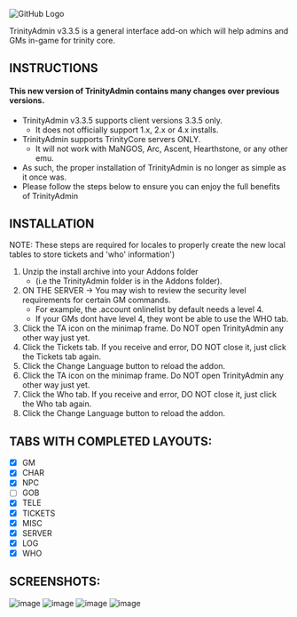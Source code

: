 ![GitHub Logo](/Textures/logo.png)

TrinityAdmin v3.3.5 is a general interface add-on which will help admins and GMs in-game for trinity core.

## INSTRUCTIONS

#### This new version of TrinityAdmin contains many changes over previous versions.
- TrinityAdmin v3.3.5 supports client versions 3.3.5 only.
    - It does not officially support 1.x, 2.x or 4.x installs.
- TrinityAdmin supports TrinityCore servers ONLY.
    - It will not work with MaNGOS, Arc, Ascent, Hearthstone, or any other emu.
- As such, the proper installation of TrinityAdmin is no longer as simple as it once was.
- Please follow the steps below to ensure you can enjoy the full benefits of TrinityAdmin


## INSTALLATION
NOTE: These steps are required for locales to properly create the new local tables to store tickets and 'who' information')
1. Unzip the install archive into your Addons folder
    - (i.e the TrinityAdmin folder is in the Addons folder).
2. ON THE SERVER -> You may wish to review the security level requirements for certain GM commands.
    - For example, the .account onlinelist by default needs a level 4.
    - If your GMs dont have level 4, they wont be able to use the WHO tab.
3. Click the TA icon on the minimap frame. Do NOT open TrinityAdmin any other way just yet.
4. Click the Tickets tab. If you receive and error, DO NOT close it, just click the Tickets tab again.
5. Click the Change Language button to reload the addon.
6. Click the TA icon on the minimap frame. Do NOT open TrinityAdmin any other way just yet.
7. Click the Who tab. If you receive and error, DO NOT close it, just click the Who tab again.
8. Click the Change Language button to reload the addon.

## TABS WITH COMPLETED LAYOUTS:

- [x] GM
- [x] CHAR
- [x] NPC
- [ ] GOB
- [x] TELE
- [x] TICKETS
- [x] MISC
- [x] SERVER
- [x] LOG
- [x] WHO

## SCREENSHOTS:
![image](/Textures/TASS_Char.jpg)
![image](/Textures/TASS_GM.jpg)
![image](/Textures/TASS_Server.jpg)
![image](/Textures/TASS_Tele.jpg)
